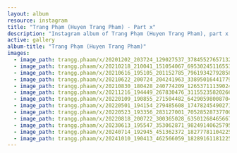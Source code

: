 ```yaml
---
layout: album
resource: instagram
title: "Trang Phạm (Huyen Trang Pham) - Part x"
description: "Instagram album of Trang Phạm (Huyen Trang Pham), part x."
active: gallery
album-title: "Trang Phạm (Huyen Trang Pham)"
images:
  - image_path: trangg.phaam/x/20201202_203724_129027537_378455276571323_352698071454329052_n.jpg
  - image_path: trangg.phaam/x/20210218_210041_151054067_695302451165534_5701880470861896160_n.jpg
  - image_path: trangg.phaam/x/20210616_195105_201152785_796193427928587_433536953218860699_n.jpg
  - image_path: trangg.phaam/x/20210622_200724_204241963_338950164417792_6658006906929102207_n.jpg
  - image_path: trangg.phaam/x/20210830_180428_240774209_1265371113902400_606770463926703353_n.jpg
  - image_path: trangg.phaam/x/20211216_194449_267830476_3115523582026633_7200873394971259420_n.jpg
  - image_path: trangg.phaam/x/20220109_190855_271504482_642905980087040_7341216138390655211_n.jpg
  - image_path: trangg.phaam/x/20220501_194154_279485608_174782454902718_3417891070844143324_n.jpg
  - image_path: trangg.phaam/x/20220523_193356_283127001_705285287377006_7213425804700384170_n.jpg
  - image_path: trangg.phaam/x/20220818_200722_300365028_635012684656679_4450502784579297047_n.jpg
  - image_path: trangg.phaam/x/20230613_195547_353062871_982491406257954_2726598842197813890_n.jpg
  - image_path: trangg.phaam/x/20240714_192945_451362372_18277781104225020_2984034121047954263_n.jpg
  - image_path: trangg.phaam/x/20241010_190413_462566059_18289161181225020_3353362650654143591_n.jpg
---
```

